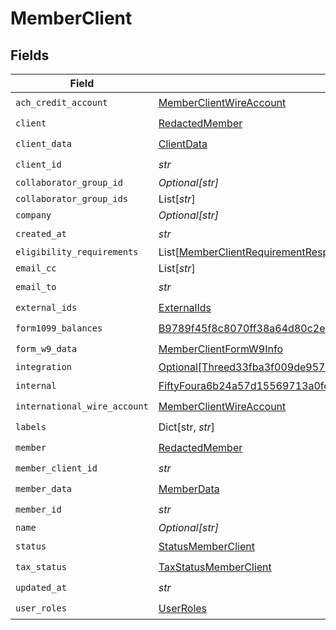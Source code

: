 # MemberClient


## Fields

| Field                                                                                                                                                                         | Type                                                                                                                                                                          | Required                                                                                                                                                                      | Description                                                                                                                                                                   |
| ----------------------------------------------------------------------------------------------------------------------------------------------------------------------------- | ----------------------------------------------------------------------------------------------------------------------------------------------------------------------------- | ----------------------------------------------------------------------------------------------------------------------------------------------------------------------------- | ----------------------------------------------------------------------------------------------------------------------------------------------------------------------------- |
| `ach_credit_account`                                                                                                                                                          | [MemberClientWireAccount](../../models/shared/memberclientwireaccount.md)                                                                                                     | :heavy_check_mark:                                                                                                                                                            | N/A                                                                                                                                                                           |
| `client`                                                                                                                                                                      | [RedactedMember](../../models/shared/redactedmember.md)                                                                                                                       | :heavy_check_mark:                                                                                                                                                            | N/A                                                                                                                                                                           |
| `client_data`                                                                                                                                                                 | [ClientData](../../models/shared/clientdata.md)                                                                                                                               | :heavy_check_mark:                                                                                                                                                            | N/A                                                                                                                                                                           |
| `client_id`                                                                                                                                                                   | *str*                                                                                                                                                                         | :heavy_check_mark:                                                                                                                                                            | N/A                                                                                                                                                                           |
| `collaborator_group_id`                                                                                                                                                       | *Optional[str]*                                                                                                                                                               | :heavy_minus_sign:                                                                                                                                                            | N/A                                                                                                                                                                           |
| `collaborator_group_ids`                                                                                                                                                      | List[*str*]                                                                                                                                                                   | :heavy_minus_sign:                                                                                                                                                            | N/A                                                                                                                                                                           |
| `company`                                                                                                                                                                     | *Optional[str]*                                                                                                                                                               | :heavy_minus_sign:                                                                                                                                                            | N/A                                                                                                                                                                           |
| `created_at`                                                                                                                                                                  | *str*                                                                                                                                                                         | :heavy_check_mark:                                                                                                                                                            | N/A                                                                                                                                                                           |
| `eligibility_requirements`                                                                                                                                                    | List[[MemberClientRequirementResponse](../../models/shared/memberclientrequirementresponse.md)]                                                                               | :heavy_minus_sign:                                                                                                                                                            | N/A                                                                                                                                                                           |
| `email_cc`                                                                                                                                                                    | List[*str*]                                                                                                                                                                   | :heavy_minus_sign:                                                                                                                                                            | N/A                                                                                                                                                                           |
| `email_to`                                                                                                                                                                    | *str*                                                                                                                                                                         | :heavy_check_mark:                                                                                                                                                            | N/A                                                                                                                                                                           |
| `external_ids`                                                                                                                                                                | [ExternalIds](../../models/shared/externalids.md)                                                                                                                             | :heavy_check_mark:                                                                                                                                                            | N/A                                                                                                                                                                           |
| `form1099_balances`                                                                                                                                                           | [B9789f45f8c8070ff38a64d80c2e4a8732ddaf329e46546474400d26f84c0f1c](../../models/shared/b9789f45f8c8070ff38a64d80c2e4a8732ddaf329e46546474400d26f84c0f1c.md)                   | :heavy_check_mark:                                                                                                                                                            | N/A                                                                                                                                                                           |
| `form_w9_data`                                                                                                                                                                | [MemberClientFormW9Info](../../models/shared/memberclientformw9info.md)                                                                                                       | :heavy_check_mark:                                                                                                                                                            | N/A                                                                                                                                                                           |
| `integration`                                                                                                                                                                 | [Optional[Threed33fba3f009de957b3be92fba006d6383af7e39f823cc1fd213506f6205100f]](../../models/shared/threed33fba3f009de957b3be92fba006d6383af7e39f823cc1fd213506f6205100f.md) | :heavy_minus_sign:                                                                                                                                                            | N/A                                                                                                                                                                           |
| `internal`                                                                                                                                                                    | [FiftyFoura6b24a57d15569713a0fc2cbf4d7b60e5b00c0035643d120b72001060ebd30](../../models/shared/fiftyfoura6b24a57d15569713a0fc2cbf4d7b60e5b00c0035643d120b72001060ebd30.md)     | :heavy_check_mark:                                                                                                                                                            | N/A                                                                                                                                                                           |
| `international_wire_account`                                                                                                                                                  | [MemberClientWireAccount](../../models/shared/memberclientwireaccount.md)                                                                                                     | :heavy_check_mark:                                                                                                                                                            | N/A                                                                                                                                                                           |
| `labels`                                                                                                                                                                      | Dict[str, *str*]                                                                                                                                                              | :heavy_check_mark:                                                                                                                                                            | N/A                                                                                                                                                                           |
| `member`                                                                                                                                                                      | [RedactedMember](../../models/shared/redactedmember.md)                                                                                                                       | :heavy_check_mark:                                                                                                                                                            | N/A                                                                                                                                                                           |
| `member_client_id`                                                                                                                                                            | *str*                                                                                                                                                                         | :heavy_check_mark:                                                                                                                                                            | N/A                                                                                                                                                                           |
| `member_data`                                                                                                                                                                 | [MemberData](../../models/shared/memberdata.md)                                                                                                                               | :heavy_check_mark:                                                                                                                                                            | N/A                                                                                                                                                                           |
| `member_id`                                                                                                                                                                   | *str*                                                                                                                                                                         | :heavy_check_mark:                                                                                                                                                            | N/A                                                                                                                                                                           |
| `name`                                                                                                                                                                        | *Optional[str]*                                                                                                                                                               | :heavy_minus_sign:                                                                                                                                                            | N/A                                                                                                                                                                           |
| `status`                                                                                                                                                                      | [StatusMemberClient](../../models/shared/statusmemberclient.md)                                                                                                               | :heavy_check_mark:                                                                                                                                                            | N/A                                                                                                                                                                           |
| `tax_status`                                                                                                                                                                  | [TaxStatusMemberClient](../../models/shared/taxstatusmemberclient.md)                                                                                                         | :heavy_check_mark:                                                                                                                                                            | N/A                                                                                                                                                                           |
| `updated_at`                                                                                                                                                                  | *str*                                                                                                                                                                         | :heavy_check_mark:                                                                                                                                                            | N/A                                                                                                                                                                           |
| `user_roles`                                                                                                                                                                  | [UserRoles](../../models/shared/userroles.md)                                                                                                                                 | :heavy_check_mark:                                                                                                                                                            | N/A                                                                                                                                                                           |